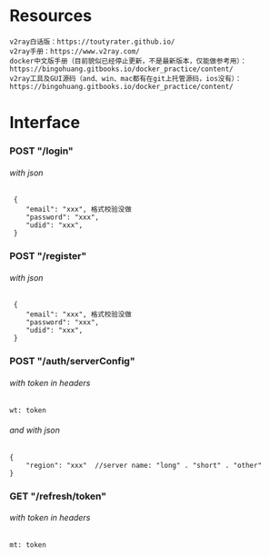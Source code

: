 # Resources
    v2ray白话版：https://toutyrater.github.io/
    v2ray手册：https://www.v2ray.com/
    docker中文版手册（目前貌似已经停止更新，不是最新版本，仅能做参考用）：https://bingohuang.gitbooks.io/docker_practice/content/
    v2ray工具及GUI源码（and、win、mac都有在git上托管源码，ios没有）：https://bingohuang.gitbooks.io/docker_practice/content/

# Interface
   ### POST  "/login" 
   ###### with json
     {
	    "email": "xxx", 格式校验没做
	    "password": "xxx",
	    "udid": "xxx",
     }
   ### POST  "/register"
   ###### with json
     {
	    "email": "xxx", 格式校验没做
	    "password": "xxx",
	    "udid": "xxx",
     }
   ### POST  "/auth/serverConfig" 
   ###### with token in headers 
    wt: token
   ###### and with json
    {
	    "region": "xxx"  //server name: "long" . "short" . "other"
    }
   ### GET   "/refresh/token"
   ###### with token in headers
    mt: token

